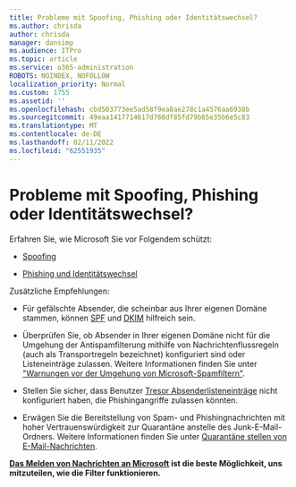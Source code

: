 ```yaml
---
title: Probleme mit Spoofing, Phishing oder Identitätswechsel?
ms.author: chrisda
author: chrisda
manager: dansimp
ms.audience: ITPro
ms.topic: article
ms.service: o365-administration
ROBOTS: NOINDEX, NOFOLLOW
localization_priority: Normal
ms.custom: 1755
ms.assetid: ''
ms.openlocfilehash: cbd503773ee5ad58f9ea8ae278c1a4576aa6938b
ms.sourcegitcommit: 49eaa1417714617d768df85fd79b65e35b6e5c83
ms.translationtype: MT
ms.contentlocale: de-DE
ms.lasthandoff: 02/11/2022
ms.locfileid: "62551935"
---
```

# <a name="issues-with-spoofing-phishing-or-impersonation"></a>Probleme mit Spoofing, Phishing oder Identitätswechsel?

Erfahren Sie, wie Microsoft Sie vor Folgendem schützt:

- [Spoofing](https://docs.microsoft.com/microsoft-365/security/office-365-security/anti-spoofing-protection)

- [Phishing und Identitätswechsel](https://docs.microsoft.com/microsoft-365/security/office-365-security/atp-anti-phishing)

Zusätzliche Empfehlungen:

- Für gefälschte Absender, die scheinbar aus Ihrer eigenen Domäne stammen, können [SPF](https://docs.microsoft.com/microsoft-365/security/office-365-security/set-up-spf-in-office-365-to-help-prevent-spoofing) und [DKIM](https://docs.microsoft.com/microsoft-365/security/office-365-security/use-dkim-to-validate-outbound-email) hilfreich sein.

- Überprüfen Sie, ob Absender in Ihrer eigenen Domäne nicht für die Umgehung der Antispamfilterung mithilfe von Nachrichtenflussregeln (auch als Transportregeln bezeichnet) konfiguriert sind oder Listeneinträge zulassen. Weitere Informationen finden Sie unter ["Warnungen vor der Umgehung von Microsoft-Spamfiltern"](https://docs.microsoft.com/exchange/troubleshoot/antispam/cautions-against-bypassing-spam-filters).

- Stellen Sie sicher, dass Benutzer [Tresor Absenderlisteneinträge](https://support.office.com/article/BE1BAEA0-BEAB-4A30-B968-9004332336CE) nicht konfiguriert haben, die Phishingangriffe zulassen könnten.

- Erwägen Sie die Bereitstellung von Spam- und Phishingnachrichten mit hoher Vertrauenswürdigkeit zur Quarantäne anstelle des Junk-E-Mail-Ordners. Weitere Informationen finden Sie unter [Quarantäne stellen von E-Mail-Nachrichten](https://docs.microsoft.com/microsoft-365/security/office-365-security/quarantine-email-messages).

**[Das Melden von Nachrichten an Microsoft](https://support.office.com/article/b5caa9f1-cdf3-4443-af8c-ff724ea719d2) ist die beste Möglichkeit, uns mitzuteilen, wie die Filter funktionieren.**
